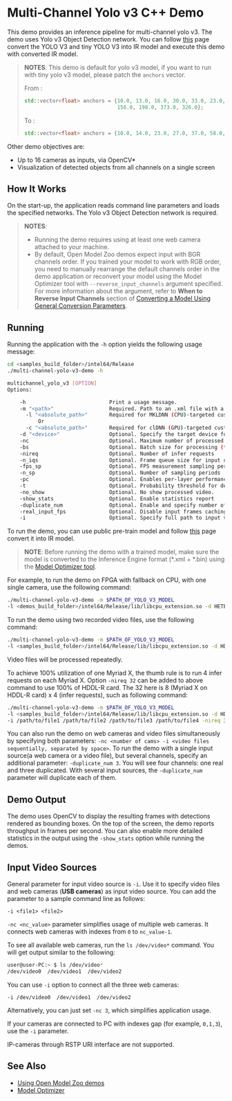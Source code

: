 # Multi-Channel Yolo v3 C++ Demo

This demo provides an inference pipeline for multi-channel yolo v3. The demo uses Yolo v3 Object Detection network. You can follow [this](https://docs.openvinotoolkit.org/latest/_docs_MO_DG_prepare_model_convert_model_tf_specific_Convert_YOLO_From_Tensorflow.html) page convert the YOLO V3 and tiny YOLO V3 into IR model and execute this demo with converted IR model.

> **NOTES**:
> This demo is default for yolo v3 model, if you want to run with tiny yolo v3 model, please patch the `anchors` vector. 
> 
> From :
> ```cpp
> std::vector<float> anchors = {10.0, 13.0, 16.0, 30.0, 33.0, 23.0, 30.0, 61.0, 62.0, 45.0, 59.0, 119.0, 116.0, 90.0,
>                               156.0, 198.0, 373.0, 326.0};
> ```
> To :
> ```cpp
> std::vector<float> anchors = {10.0, 14.0, 23.0, 27.0, 37.0, 58.0, 81.0, 82.0, 135.0, 169.0, 344.0, 319.0};
> ```
    
    
Other demo objectives are:

* Up to 16 cameras as inputs, via OpenCV*
* Visualization of detected objects from all channels on a single screen


## How It Works

On the start-up, the application reads command line parameters and loads the specified networks. The Yolo v3 Object Detection network is required.

> **NOTES**:
> * Running the demo requires using at least one web camera attached to your machine.
> * By default, Open Model Zoo demos expect input with BGR channels order. If you trained your model to work with RGB order, you need to manually rearrange the default channels order in the demo application or reconvert your model using the Model Optimizer tool with `--reverse_input_channels` argument specified. For more information about the argument, refer to **When to Reverse Input Channels** section of [Converting a Model Using General Conversion Parameters](https://docs.openvinotoolkit.org/latest/_docs_MO_DG_prepare_model_convert_model_Converting_Model_General.html).

## Running

Running the application with the `-h` option yields the following usage message:
```sh
cd <samples_build_folder>/intel64/Release
./multi-channel-yolo-v3-demo -h

multichannel_yolo_v3 [OPTION]
Options:

    -h                           Print a usage message.
    -m "<path>"                  Required. Path to an .xml file with a trained yolo v3 or tiny yolo v3 model.
      -l "<absolute_path>"       Required for MKLDNN (CPU)-targeted custom layers. Absolute path to a shared library with the kernels impl.
          Or
      -c "<absolute_path>"       Required for clDNN (GPU)-targeted custom kernels. Absolute path to the xml file with the kernels desc.
    -d "<device>"                Optional. Specify the target device for Face Detection (CPU, GPU, FPGA, HDDL or MYRIAD). The demo will look for a suitable plugin for a specified device.
    -nc                          Optional. Maximum number of processed camera inputs (web cams)
    -bs                          Optional. Batch size for processing (the number of frames processed per infer request)
    -nireq                       Optional. Number of infer requests
    -n_iqs                       Optional. Frame queue size for input channels
    -fps_sp                      Optional. FPS measurement sampling period. Duration between timepoints, msec
    -n_sp                        Optional. Number of sampling periods
    -pc                          Optional. Enables per-layer performance report.
    -t                           Optional. Probability threshold for detections.
    -no_show                     Optional. No show processed video.
    -show_stats                  Optional. Enable statistics report
    -duplicate_num               Optional. Enable and specify number of channel additionally copied from real sources
    -real_input_fps              Optional. Disable input frames caching, for maximum throughput pipeline
    -i                           Optional. Specify full path to input video files

```

To run the demo, you can use public pre-train model and follow [this](https://docs.openvinotoolkit.org/latest/_docs_MO_DG_prepare_model_convert_model_tf_specific_Convert_YOLO_From_Tensorflow.html) page convert it into IR model. 

> **NOTE**: Before running the demo with a trained model, make sure the model is converted to the Inference Engine format (\*.xml + \*.bin) using the [Model Optimizer tool](https://docs.openvinotoolkit.org/latest/_docs_MO_DG_Deep_Learning_Model_Optimizer_DevGuide.html).

For example, to run the demo on FPGA with fallback on CPU, with one single camera, use the following command:
```sh
./multi-channel-yolo-v3-demo -m $PATH_OF_YOLO_V3_MODEL
-l <demos_build_folder>/intel64/Release/lib/libcpu_extension.so -d HETERO:FPGA,CPU -nc 1
```

To run the demo using two recorded video files, use the following command:
```sh
./multi-channel-yolo-v3-demo -m $PATH_OF_YOLO_V3_MODEL 
-l <samples_build_folder>/intel64/Release/lib/libcpu_extension.so -d HDDL -i /path/to/file1 /path/to/file2
```
Video files will be processed repeatedly.

To achieve 100% utilization of one Myriad X, the thumb rule is to run 4 infer requests on each Myriad X. Option `-nireq 32` can be added to above command to use 100% of HDDL-R card. The 32 here is 8 (Myriad X on HDDL-R card) x 4 (infer requests), such as following command:

```sh
./multi-channel-yolo-v3-demo -m $PATH_OF_YOLO_V3_MODEL 
-l <samples_build_folder>/intel64/Release/lib/libcpu_extension.so -d HDDL 
-i /path/to/file1 /path/to/file2 /path/to/file3 /path/to/file4 -nireq 32
```

You can also run the demo on web cameras and video files simultaneously by specifying both parameters: `-nc <number of cams> -i <video files sequentially, separated by space>`.
To run the demo with a single input source(a web camera or a video file), but several channels, specify an additional parameter: `-duplicate_num 3`. You will see four channels: one real and three duplicated. With several input sources, the `-duplicate_num` parameter will duplicate each of them.

## Demo Output

The demo uses OpenCV to display the resulting frames with detections rendered as bounding boxes.
On the top of the screen, the demo reports throughput in frames per second. You can also enable more detailed statistics in the output using the `-show_stats` option while running the demos.


## Input Video Sources

General parameter for input video source is `-i`. Use it to specify video files and web cameras (**USB cameras**) as input video source. You can add the parameter to a sample command line as follows:
```
-i <file1> <file2>
```

`-nc <nc_value>` parameter simplifies usage of multiple web cameras. It connects web cameras with indexes from `0` to `nc_value-1`.

To see all available web cameras, run the `ls /dev/video*` command. You will get output similar to the following:

```sh
user@user-PC:~ $ ls /dev/video*
/dev/video0  /dev/video1  /dev/video2
```

You can use `-i` option to connect all the three web cameras:

```
-i /dev/video0  /dev/video1  /dev/video2
```

Alternatively, you can just set `-nc 3`, which simplifies application usage.

If your cameras are connected to PC with indexes gap (for example, `0,1,3`), use the `-i` parameter.

IP-cameras through RSTP URI interface are not supported.

## See Also
* [Using Open Model Zoo demos](../../README.md)
* [Model Optimizer](https://docs.openvinotoolkit.org/latest/_docs_MO_DG_Deep_Learning_Model_Optimizer_DevGuide.html)
